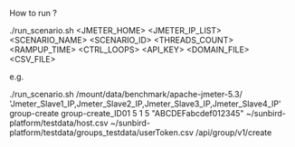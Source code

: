 How to run ?

./run_scenario.sh <JMETER_HOME> <JMETER_IP_LIST> <SCENARIO_NAME> <SCENARIO_ID> <THREADS_COUNT> <RAMPUP_TIME> <CTRL_LOOPS> <API_KEY> <DOMAIN_FILE> <CSV_FILE> <pathPrefix>

e.g.

./run_scenario.sh /mount/data/benchmark/apache-jmeter-5.3/ 'Jmeter_Slave1_IP,Jmeter_Slave2_IP,Jmeter_Slave3_IP,Jmeter_Slave4_IP' group-create group-create_ID01 5 1 5 "ABCDEFabcdef012345" ~/sunbird-platform/testdata/host.csv ~/sunbird-platform/testdata/groups_testdata/userToken.csv  /api/group/v1/create
